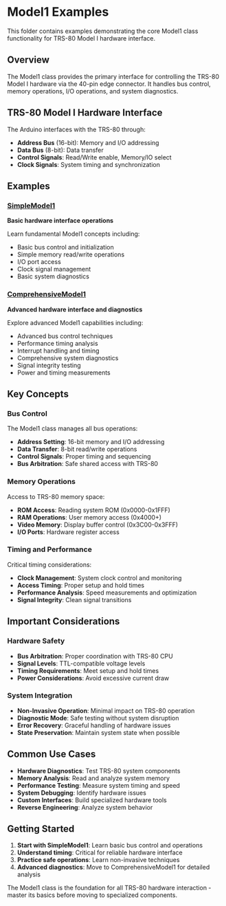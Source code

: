 # Model1 Examples

This folder contains examples demonstrating the core Model1 class functionality for TRS-80 Model I hardware interface.

## Overview

The Model1 class provides the primary interface for controlling the TRS-80 Model I hardware via the 40-pin edge connector. It handles bus control, memory operations, I/O operations, and system diagnostics.

## TRS-80 Model I Hardware Interface

The Arduino interfaces with the TRS-80 through:

- **Address Bus** (16-bit): Memory and I/O addressing
- **Data Bus** (8-bit): Data transfer
- **Control Signals**: Read/Write enable, Memory/IO select
- **Clock Signals**: System timing and synchronization

## Examples

### [SimpleModel1](SimpleModel1/README.md)

**Basic hardware interface operations**

Learn fundamental Model1 concepts including:

- Basic bus control and initialization
- Simple memory read/write operations
- I/O port access
- Clock signal management
- Basic system diagnostics

### [ComprehensiveModel1](ComprehensiveModel1/README.md)

**Advanced hardware interface and diagnostics**

Explore advanced Model1 capabilities including:

- Advanced bus control techniques
- Performance timing analysis
- Interrupt handling and timing
- Comprehensive system diagnostics
- Signal integrity testing
- Power and timing measurements

## Key Concepts

### Bus Control

The Model1 class manages all bus operations:

- **Address Setting**: 16-bit memory and I/O addressing
- **Data Transfer**: 8-bit read/write operations
- **Control Signals**: Proper timing and sequencing
- **Bus Arbitration**: Safe shared access with TRS-80

### Memory Operations

Access to TRS-80 memory space:

- **ROM Access**: Reading system ROM (0x0000-0x1FFF)
- **RAM Operations**: User memory access (0x4000+)
- **Video Memory**: Display buffer control (0x3C00-0x3FFF)
- **I/O Ports**: Hardware register access

### Timing and Performance

Critical timing considerations:

- **Clock Management**: System clock control and monitoring
- **Access Timing**: Proper setup and hold times
- **Performance Analysis**: Speed measurements and optimization
- **Signal Integrity**: Clean signal transitions

## Important Considerations

### Hardware Safety

- **Bus Arbitration**: Proper coordination with TRS-80 CPU
- **Signal Levels**: TTL-compatible voltage levels
- **Timing Requirements**: Meet setup and hold times
- **Power Considerations**: Avoid excessive current draw

### System Integration

- **Non-Invasive Operation**: Minimal impact on TRS-80 operation
- **Diagnostic Mode**: Safe testing without system disruption
- **Error Recovery**: Graceful handling of hardware issues
- **State Preservation**: Maintain system state when possible

## Common Use Cases

- **Hardware Diagnostics**: Test TRS-80 system components
- **Memory Analysis**: Read and analyze system memory
- **Performance Testing**: Measure system timing and speed
- **System Debugging**: Identify hardware issues
- **Custom Interfaces**: Build specialized hardware tools
- **Reverse Engineering**: Analyze system behavior

## Getting Started

1. **Start with SimpleModel1**: Learn basic bus control and operations
2. **Understand timing**: Critical for reliable hardware interface
3. **Practice safe operations**: Learn non-invasive techniques
4. **Advanced diagnostics**: Move to ComprehensiveModel1 for detailed analysis

The Model1 class is the foundation for all TRS-80 hardware interaction - master its basics before moving to specialized components.

